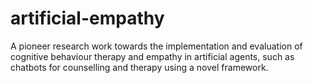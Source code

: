 # artificial-empathy
A pioneer research work towards the implementation and evaluation of cognitive behaviour therapy and empathy in artificial agents, such as chatbots for counselling and therapy using a novel framework.
